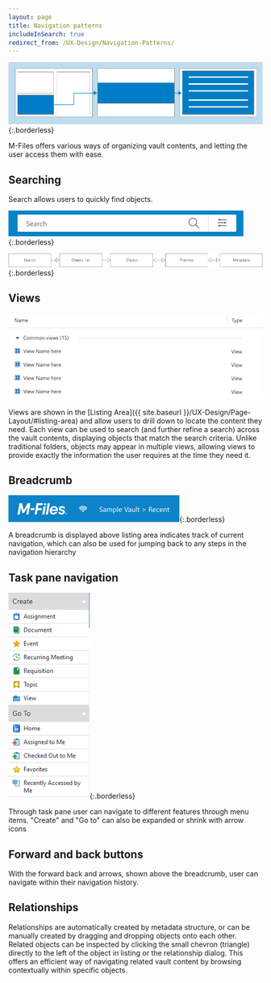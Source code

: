 ```yaml
---
layout: page
title: Navigation patterns
includeInSearch: true
redirect_from: /UX-Design/Navigation-Patterns/
---
```


![Navigation patterns](Navigation.png){:.borderless}

M-Files offers various ways of organizing vault contents, and letting the user access them with ease.

## Searching

Search allows users to quickly find objects.

![Searchbar](Search.png){:.borderless}

![Search flow](Search-flow.png){:.borderless}

## Views

![Views](Views.png)

Views are shown in the [Listing Area]({{ site.baseurl }}/UX-Design/Page-Layout/#listing-area) and allow users to drill down to locate the content they need. Each view can be used to search (and further refine a search) across the vault contents, displaying objects that match the search criteria. Unlike traditional folders, objects may appear in multiple views, allowing views to provide exactly the information the user requires at the time they need it.

## Breadcrumb 

![Breadcrumb](Breadcrumb.png){:.borderless}

A breadcrumb is displayed above listing area indicates track of current navigation, which can also be used for jumping back to any steps in the navigation hierarchy

## Task pane navigation

![Task pane](Task-pane.png){:.borderless}

Through task pane user can navigate to different features through menu items. "Create" and "Go to" can also be expanded or shrink with arrow icons

## Forward and back buttons

With the forward back and arrows, shown above the breadcrumb, user can navigate within their navigation history.

## Relationships

Relationships are automatically created by metadata structure, or can be manually created by dragging and dropping objects onto each other. Related objects can be inspected by clicking the small chevron (triangle) directly to the left of the object in listing or the relationship dialog. This offers an efficient way of navigating related vault content by browsing contextually within specific objects.
